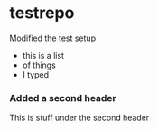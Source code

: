 # testrepo
Modified the test setup  
- this is a list
- of things
- I typed 

### Added a second header
 This is stuff under the second header